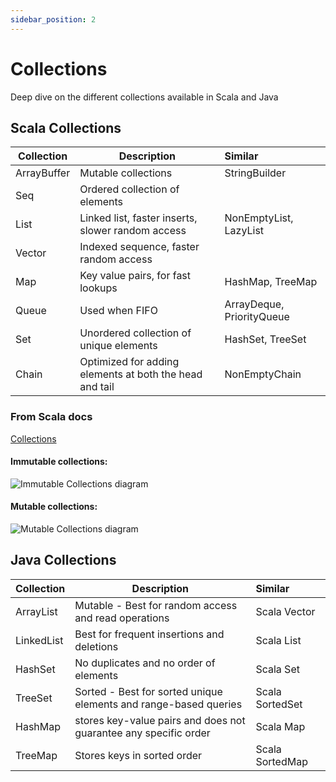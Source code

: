 ```yaml
---
sidebar_position: 2
---
```


# Collections

Deep dive on the different collections available in Scala and Java

## Scala Collections

| Collection   | Description                                             | Similar                   |
|--------------|---------------------------------------------------------|:--------------------------|
| ArrayBuffer  | Mutable collections                                     | StringBuilder             |
| Seq          | Ordered collection of elements                          |                           |
| List         | Linked list, faster inserts, slower random access       | NonEmptyList, LazyList    |
| Vector       | Indexed sequence, faster random access                  |                           |
| Map          | Key value pairs, for fast lookups                       | HashMap, TreeMap          |
| Queue        | Used when FIFO                                          | ArrayDeque, PriorityQueue |
| Set          | Unordered collection of unique elements                 | HashSet, TreeSet          |
| Chain        | Optimized for adding elements at both the head and tail | NonEmptyChain             |

### From Scala docs

[Collections](https://docs.scala-lang.org/scala3/book/collections-classes.html)

#### Immutable collections:

![Immutable Collections diagram](https://docs.scala-lang.org/resources/images/tour/collections-immutable-diagram-213.svg)

#### Mutable collections:

![Mutable Collections diagram](https://docs.scala-lang.org/resources/images/tour/collections-mutable-diagram-213.svg)

## Java Collections

| Collection | Description                                                       | Similar         |
|------------|-------------------------------------------------------------------|:----------------|
| ArrayList  | Mutable - Best for random access and read operations              | Scala Vector    |
| LinkedList | Best for frequent insertions and deletions                        | Scala List      |
| HashSet    | No duplicates and no order of elements                            | Scala Set       |
| TreeSet    | Sorted  - Best for sorted unique elements and range-based queries | Scala SortedSet |
| HashMap    | stores key-value pairs and does not guarantee any specific order  | Scala Map       |
| TreeMap    | Stores keys in sorted order                                       | Scala SortedMap |
